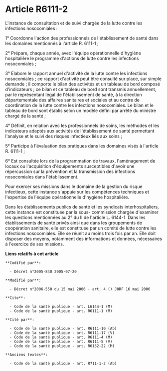 # Article R6111-2

L'instance de consultation et de suivi chargée de la lutte contre les infections nosocomiales :

1° Coordonne l'action des professionnels de l'établissement de santé dans les domaines mentionnés à l'article R. 6111-1 ;

2° Prépare, chaque année, avec l'équipe opérationnelle d'hygiène hospitalière le programme d'actions de lutte contre les
infections nosocomiales ;

3° Elabore le rapport annuel d'activité de la lutte contre les infections nosocomiales ; ce rapport d'activité peut être
consulté sur place, sur simple demande ; il comporte le bilan des activités et un tableau de bord composé d'indicateurs ; ce
bilan et ce tableau de bord sont transmis annuellement, par le représentant légal de l'établissement de santé, à la direction
départementale des affaires sanitaires et sociales et au centre de coordination de la lutte contre les infections
nosocomiales. Le bilan et le tableau de bord sont établis selon un modèle défini par arrêté du ministre chargé de la santé ;

4° Définit, en relation avec les professionnels de soins, les méthodes et les indicateurs adaptés aux activités de
l'établissement de santé permettant l'analyse et le suivi des risques infectieux liés aux soins ;

5° Participe à l'évaluation des pratiques dans les domaines visés à l'article R. 6111-1 ;

6° Est consultée lors de la programmation de travaux, l'aménagement de locaux ou l'acquisition d'équipements susceptibles
d'avoir une répercussion sur la prévention et la transmission des infections nosocomiales dans l'établissement.

Pour exercer ses missions dans le domaine de la gestion du risque infectieux, cette instance s'appuie sur les compétences
techniques et l'expertise de l'équipe opérationnelle d'hygiène hospitalière.

Dans les établissements publics de santé et les syndicats interhospitaliers, cette instance est constituée par la sous-
commission chargée d'examiner les questions mentionnées au 2° du II de l'article L. 6144-1. Dans les établissements de santé
privés ainsi que dans les groupements de coopération sanitaire, elle est constituée par un comité de lutte contre les
infections nosocomiales. Elle se réunit au moins trois fois par an. Elle doit disposer des moyens, notamment des informations
et données, nécessaires à l'exercice de ses missions.

**Liens relatifs à cet article**

	**Codifié par**:

	  - Décret n°2005-840 2005-07-20

	**Modifié par**:

	  - Décret n°2006-550 du 15 mai 2006 - art. 4 () JORF 16 mai 2006

	**Cite**:

	  - Code de la santé publique - art. L6144-1 (M)
	  - Code de la santé publique - art. R6111-1 (M)

	**Cité par**:

	  - Code de la santé publique - art. R6111-10 (Ab)
	  - Code de la santé publique - art. R6111-17 (V)
	  - Code de la santé publique - art. R6111-4 (M)
	  - Code de la santé publique - art. R6111-5 (V)
	  - Code de la santé publique - art. R6132-22 (M)

	**Anciens textes**:

	  - Code de la santé publique - art. R711-1-2 (Ab)
